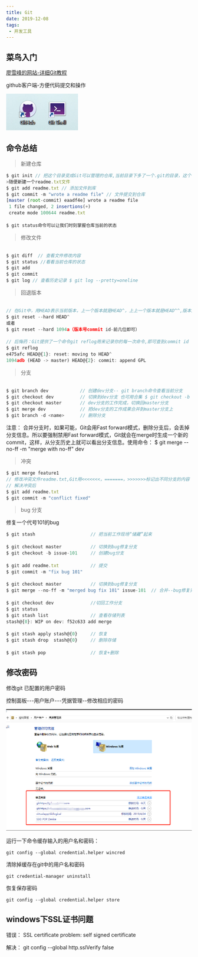 ```yaml
---
title: Git
date: 2019-12-08
tags:
 - 开发工具
---
```


## 菜鸟入门

[廖雪峰的网站-详细Git教程](https://www.liaoxuefeng.com/wiki/0013739516305929606dd18361248578c67b8067c8c017b000)

github客户端-方便代码提交和操作

![github](./imgs/github.png)

## 命令总结

>新建仓库

```js
$ git init // 把这个目录变成Git可以管理的仓库,当前目录下多了一个.git的目录，这个目录是Git来跟踪管理版本库的,如果这个目录默认是隐藏的，用ls -ah命令就可以看见
>随便新建一个readme.txt文件
$ git add readme.txt // 添加文件到库
$ git commit -m "wrote a readme file" // 文件提交到仓库
[master (root-commit) eaadf4e] wrote a readme file
 1 file changed, 2 insertions(+)
 create mode 100644 readme.txt

$ git status命令可以让我们时刻掌握仓库当前的状态
```
>修改文件
```js

$ git diff  // 查看文件修改内容
$ git status //看看当前仓库的状态
$ git add
$ git commit
$ git log // 查看历史记录 $ git log --pretty=oneline
```
>回退版本
```js

// 在Git中，用HEAD表示当前版本，上一个版本就是HEAD^，上上一个版本就是HEAD^^,版本太多写成HEAD~100
$ git reset --hard HEAD^ 
或者
$ git reset --hard 1094a（版本号commit id-前几位即可）

// 后悔药：Git提供了一个命令git reflog用来记录你的每一次命令,即可查到commit id
$ git reflog
e475afc HEAD@{1}: reset: moving to HEAD^
1094adb (HEAD -> master) HEAD@{2}: commit: append GPL

```
>分支
```js

$ git branch dev            // 创建dev分支-- git branch命令查看当前分支
$ git checkout dev          // 切换到dev分支 也可用合集 $ git checkout -b dev           
$ git checkout master       // dev分支的工作完成，切换回master分支
$ git merge dev             // 把dev分支的工作成果合并到master分支上
$ git branch -d <name>      // 删除分支
```
注意： 合并分支时，如果可能，Git会用Fast forward模式，删除分支后，会丢掉分支信息。所以要强制禁用Fast forward模式，Git就会在merge时生成一个新的commit，这样，从分支历史上就可以看出分支信息。使用命令：
$ git merge --no-ff -m "merge with no-ff" dev
>冲突
```js
$ git merge feature1
// 修改冲突文件readme.txt,Git用<<<<<<<，=======，>>>>>>>标记出不同分支的内容
// 解决冲突后
$ git add readme.txt 
$ git commit -m "conflict fixed"
```
>bug 分支

修复一个代号101的bug
```js
$ git stash                     // 把当前工作现场“储藏”起来

$ git checkout master           // 切换到bug修复分支
$ git checkout -b issue-101     // 创建bug分支

$ git add readme.txt            // 提交
$ git commit -m "fix bug 101"   

$ git checkout master           // 切换到bug修复分支
$ git merge --no-ff -m "merged bug fix 101" issue-101  // 合并--bug修复完成

$ git checkout dev              //切回工作分支
$ git status
$ git stash list                // 查看存储列表
stash@{0}: WIP on dev: f52c633 add merge

$ git stash apply stash@{0}     // 恢复
$ git stash drop  stash@{0}     // 删除存储

$ git stash pop                 // 恢复+删除
```

## 修改密码

修改git 已配置的用户密码

控制面板---用户账户---凭据管理--修改相应的密码

![git](./imgs/git.png)

运行一下命令缓存输入的用户名和密码：

    git config --global credential.helper wincred

清除掉缓存在git中的用户名和密码

    git credential-manager uninstall

恢复保存密码

    git config --global credential.helper store

## windows下SSL证书问题

错误：
    SSL certificate problem: self signed certificate

解决： 
    git config --global http.sslVerify false
